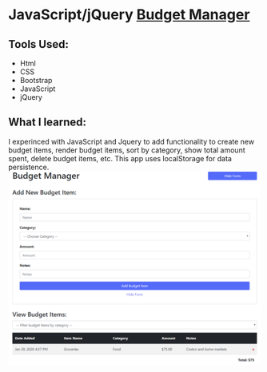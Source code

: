 # JavaScript/jQuery [Budget Manager](https://tudorbejinari.github.io/budget-manager/)
## Tools Used: 
* Html
* CSS
* Bootstrap
* JavaScript
* jQuery

## What I learned:

I experinced with JavaScript and Jquery to add functionality to create new budget items, render budget items, sort by category, show total amount spent, delete budget items, etc. This app uses localStorage for data persistence.
![picture](https://github.com/tudorbejinari/budget-manager/blob/master/assets/Annotation%202020-01-29%20163836.png)

